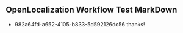 ## OpenLocalization Workflow Test MarkDown
* 982a64fd-a652-4105-b833-5d592126dc56 thanks!

<!--HONumber=Aug16_HO3-->


